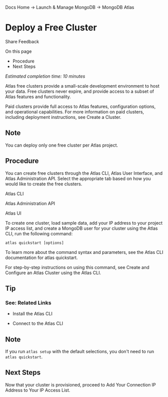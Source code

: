 Docs Home → Launch & Manage MongoDB → MongoDB Atlas

# Deploy a Free Cluster

Share Feedback

On this page

  * Procedure
  * Next Steps

 _Estimated completion time: 10 minutes_

Atlas free clusters provide a small-scale development environment to host your
data. Free clusters never expire, and provide access to a subset of Atlas
features and functionality.

Paid clusters provide full access to Atlas features, configuration options,
and operational capabilities. For more information on paid clusters, including
deployment instructions, see Create a Cluster.

## Note

You can deploy only one free cluster per Atlas project.

## Procedure

You can create free clusters through the Atlas CLI, Atlas User Interface, and
Atlas Administration API. Select the appropriate tab based on how you would
like to create the free clusters.

Atlas CLI

Atlas Administration API

Atlas UI

To create one cluster, load sample data, add your IP address to your project
IP access list, and create a MongoDB user for your cluster using the Atlas
CLI, run the following command:

    
    
    atlas quickstart [options]  
      
  
To learn more about the command syntax and parameters, see the Atlas CLI
documentation for atlas quickstart.

For step-by-step instructions on using this command, see Create and Configure
an Atlas Cluster using the Atlas CLI.

## Tip

### See: Related Links

  * Install the Atlas CLI

  * Connect to the Atlas CLI

## Note

If you run `atlas setup` with the default selections, you don't need to run
`atlas quickstart`.

## Next Steps

Now that your cluster is provisioned, proceed to Add Your Connection IP
Address to Your IP Access List.

